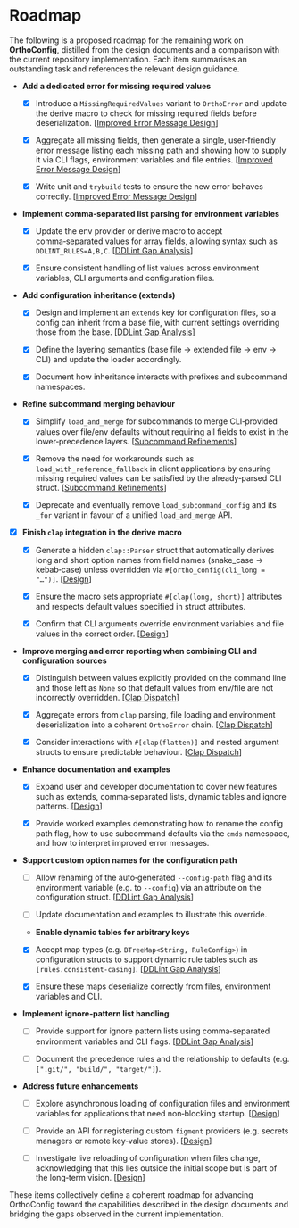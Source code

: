 # Roadmap

The following is a proposed roadmap for the remaining work on **OrthoConfig**,
distilled from the design documents and a comparison with the current
repository implementation. Each item summarises an outstanding task and
references the relevant design guidance.

- **Add a dedicated error for missing required values**

  - [x] Introduce a `MissingRequiredValues` variant to `OrthoError` and update
    the derive macro to check for missing required fields before
    deserialization.
    [[Improved Error Message Design](improved-error-message-design.md)]

  - [x] Aggregate all missing fields, then generate a single, user‑friendly
    error message listing each missing path and showing how to supply it via
    CLI flags, environment variables and file entries.
    [[Improved Error Message Design](improved-error-message-design.md)]

  - [x] Write unit and `trybuild` tests to ensure the new error behaves
    correctly.
    [[Improved Error Message Design](improved-error-message-design.md)]

- **Implement comma‑separated list parsing for environment variables**

  - [x] Update the env provider or derive macro to accept comma‑separated values
    for array fields, allowing syntax such as `DDLINT_RULES=A,B,C`.
    [[DDLint Gap Analysis](ddlint-gap-analysis.md)]

  - [x] Ensure consistent handling of list values across environment variables,
    CLI arguments and configuration files.

- **Add configuration inheritance (extends)**

  - [x] Design and implement an `extends` key for configuration files, so a
    config can inherit from a base file, with current settings overriding those
    from the base. [[DDLint Gap Analysis](ddlint-gap-analysis.md)]

  - [x] Define the layering semantics (base file → extended file → env → CLI)
    and update the loader accordingly.

  - [x] Document how inheritance interacts with prefixes and subcommand
    namespaces.

- **Refine subcommand merging behaviour**

  - [x] Simplify `load_and_merge` for subcommands to merge CLI‑provided values
    over file/env defaults without requiring all fields to exist in the
    lower‑precedence layers.
    [[Subcommand Refinements](subcommand-refinements.md)]

  - [x] Remove the need for workarounds such as `load_with_reference_fallback`
    in client applications by ensuring missing required values can be satisfied
    by the already‑parsed CLI struct.
    [[Subcommand Refinements](subcommand-refinements.md)]

  - [x] Deprecate and eventually remove `load_subcommand_config` and its `_for`
    variant in favour of a unified `load_and_merge` API.

- [x] **Finish `clap` integration in the derive macro**

  - [x] Generate a hidden `clap::Parser` struct that automatically derives long
    and short option names from field names (snake_case → kebab‑case) unless
    overridden via `#[ortho_config(cli_long = "…")]`. [[Design](design.md)]

  - [x] Ensure the macro sets appropriate `#[clap(long, short)]` attributes and
    respects default values specified in struct attributes.

  - [x] Confirm that CLI arguments override environment variables and file
    values in the correct order. [[Design](design.md)]

- **Improve merging and error reporting when combining CLI and configuration
  sources**

  - [x] Distinguish between values explicitly provided on the command line and
    those left as `None` so that default values from env/file are not
    incorrectly overridden.
    [[Clap Dispatch](clap-dispatch-and-ortho-config-integration.md)]

  - [x] Aggregate errors from `clap` parsing, file loading and environment
    deserialization into a coherent `OrthoError` chain.
    [[Clap Dispatch](clap-dispatch-and-ortho-config-integration.md)]

  - [x] Consider interactions with `#[clap(flatten)]` and nested argument
    structs to ensure predictable behaviour.
    [[Clap Dispatch](clap-dispatch-and-ortho-config-integration.md)]

- **Enhance documentation and examples**

  - [x] Expand user and developer documentation to cover new features such as
    extends, comma‑separated lists, dynamic tables and ignore patterns.
    [[Design](design.md)]

  - [x] Provide worked examples demonstrating how to rename the config path
    flag, how to use subcommand defaults via the `cmds` namespace, and how to
    interpret improved error messages.

- **Support custom option names for the configuration path**

  - [ ] Allow renaming of the auto‑generated `--config-path` flag and its
    environment variable (e.g. to `--config`) via an attribute on the
    configuration struct. [[DDLint Gap Analysis](ddlint-gap-analysis.md)]

  - [ ] Update documentation and examples to illustrate this override.

  - **Enable dynamic tables for arbitrary keys**

  - [x] Accept map types (e.g. `BTreeMap<String, RuleConfig>`) in configuration
    structs to support dynamic rule tables such as `[rules.consistent-casing]`.
    [[DDLint Gap Analysis](ddlint-gap-analysis.md)]

  - [x] Ensure these maps deserialize correctly from files, environment
    variables and CLI.

- **Implement ignore‑pattern list handling**

  - [ ] Provide support for ignore pattern lists using comma‑separated
    environment variables and CLI flags.
    [[DDLint Gap Analysis](ddlint-gap-analysis.md)]

  - [ ] Document the precedence rules and the relationship to defaults (e.g.
    `[".git/", "build/", "target/"]`).

- **Address future enhancements**

  - [ ] Explore asynchronous loading of configuration files and environment
    variables for applications that need non‑blocking startup.
    [[Design](design.md#7-future-work)]

  - [ ] Provide an API for registering custom `figment` providers (e.g. secrets
    managers or remote key‑value stores). [[Design](design.md#7-future-work)]

  - [ ] Investigate live reloading of configuration when files change,
    acknowledging that this lies outside the initial scope but is part of the
    long‑term vision. [[Design](design.md#7-future-work)]

These items collectively define a coherent roadmap for advancing OrthoConfig
toward the capabilities described in the design documents and bridging the gaps
observed in the current implementation.
